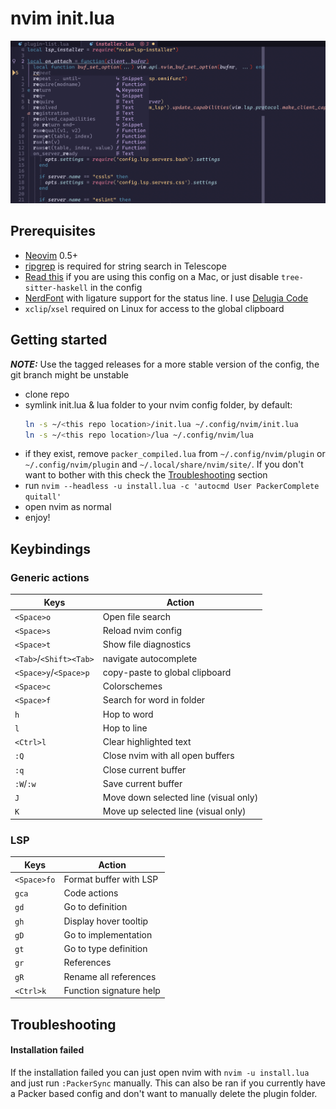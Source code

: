
# nvim init.lua

![screenshot](screenshot.png) 

## Prerequisites

* [Neovim](http://neovim.io/) 0.5+
* [ripgrep](https://github.com/BurntSushi/ripgrep) is required for string search
  in Telescope
* [Read this](https://github.com/tree-sitter/tree-sitter-haskell#building-on-macos) 
  if you are using this config on a Mac, or just disable `tree-sitter-haskell` 
  in the config
* [NerdFont](https://www.nerdfonts.com/font-downloads) with ligature support for
  the status line. I use [Delugia Code](https://github.com/adam7/delugia-code)
* `xclip`/`xsel` required on Linux for access to the global clipboard

## Getting started

***NOTE:*** Use the tagged releases for a more stable version of the config, the
git branch might be unstable

* clone repo
* symlink init.lua & lua folder to your nvim config folder, by default:
  ```bash
  ln -s ~/<this repo location>/init.lua ~/.config/nvim/init.lua
  ln -s ~/<this repo location>/lua ~/.config/nvim/lua
  ```
* if they exist, remove `packer_compiled.lua` from `~/.config/nvim/plugin` or
  `~/.config/nvim/plugin` and `~/.local/share/nvim/site/`. If you don't want to 
  bother with this check the [Troubleshooting](#troubleshooting) section
* run `nvim --headless -u install.lua -c 'autocmd User PackerComplete quitall'`
* open nvim as normal
* enjoy!

## Keybindings

### Generic actions

| Keys                      | Action                                |
| ------------------------- | --------------------------------      |
| `<Space>o`                | Open file search                      |
| `<Space>s`                | Reload nvim config                    |
| `<Space>t`                | Show file diagnostics                 |
| `<Tab>`/`<Shift><Tab>`    | navigate autocomplete                 |
| `<Space>y`/`<Space>p`     | copy-paste to global clipboard        |
| `<Space>c`                | Colorschemes                          |
| `<Space>f`                | Search for word in folder             |
| `h`                       | Hop to word                           |
| `l`                       | Hop to line                           |
| `<Ctrl>l`                 | Clear highlighted text                |
| `:Q`                      | Close nvim with all open buffers      |
| `:q`                      | Close current buffer                  |
| `:W`/`:w`                 | Save current buffer                   |
| `J`                       | Move down selected line (visual only) |
| `K`                       | Move up selected line (visual only)   |

### LSP
| Keys                      | Action                           |
| ------------------------- | -------------------------------- |
| `<Space>fo`               | Format buffer with LSP           |
| `gca`                     | Code actions                     |
| `gd`                      | Go to definition                 |
| `gh`                      | Display hover tooltip            |
| `gD`                      | Go to implementation             |
| `gt`                      | Go to type definition            |
| `gr`                      | References                       |
| `gR`                      | Rename all references            |
| `<Ctrl>k`                 | Function signature help          |

## Troubleshooting

#### Installation failed
If the installation failed you can just open nvim with `nvim -u install.lua` and
just run `:PackerSync` manually. This can also be ran if you currently have a
Packer based config and don't want to manually delete the plugin folder.
